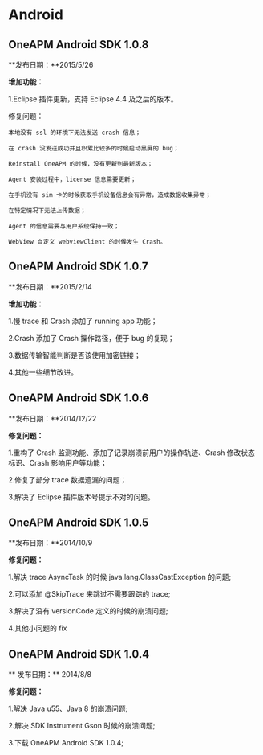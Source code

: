# Android

## OneAPM Android SDK 1.0.8

**发布日期：**2015/5/26

**增加功能：**

1.Eclipse 插件更新，支持 Eclipse 4.4 及之后的版本。

修复问题：

    本地没有 ssl 的环境下无法发送 crash 信息；

    在 crash 没发送成功并且积累比较多的时候启动黑屏的 bug；

    Reinstall OneAPM 的时候，没有更新到最新版本；

    Agent 安装过程中，license 信息需要更新；

    在手机没有 sim 卡的时候获取手机设备信息会有异常，造成数据收集异常；

    在特定情况下无法上传数据；

    Agent 的信息需要与用户系统保持一致；

    WebView 自定义 webviewClient 的时候发生 Crash。

## OneAPM Android SDK 1.0.7

**发布日期：**2015/2/14

**增加功能：**

1.慢 trace 和 Crash 添加了 running app 功能；

2.Crash 添加了 Crash 操作路径，便于 bug 的复现；

3.数据传输智能判断是否该使用加密链接；

4.其他一些细节改进。 

## OneAPM Android SDK 1.0.6

**发布日期：**2014/12/22

**修复问题：**

1.重构了 Crash 监测功能、添加了记录崩溃前用户的操作轨迹、Crash 修改状态标识、Crash 影响用户等功能；

2.修复了部分 trace 数据遗漏的问题；

3.解决了 Eclipse 插件版本号提示不对的问题。

## OneAPM Android SDK 1.0.5

**发布日期：**2014/10/9

**修复问题：**

1.解决 trace AsyncTask 的时候 java.lang.ClassCastException 的问题;

2.可以添加 @SkipTrace 来跳过不需要跟踪的 trace;

3.解决了没有 versionCode 定义的时候的崩溃问题;

4.其他小问题的 fix 

## OneAPM Android SDK 1.0.4

** 发布日期：**
2014/8/8

**修复问题：**

1.解决 Java u55、Java 8 的崩溃问题;

2.解决 SDK Instrument Gson 时候的崩溃问题;

3.下载 OneAPM Android SDK 1.0.4;